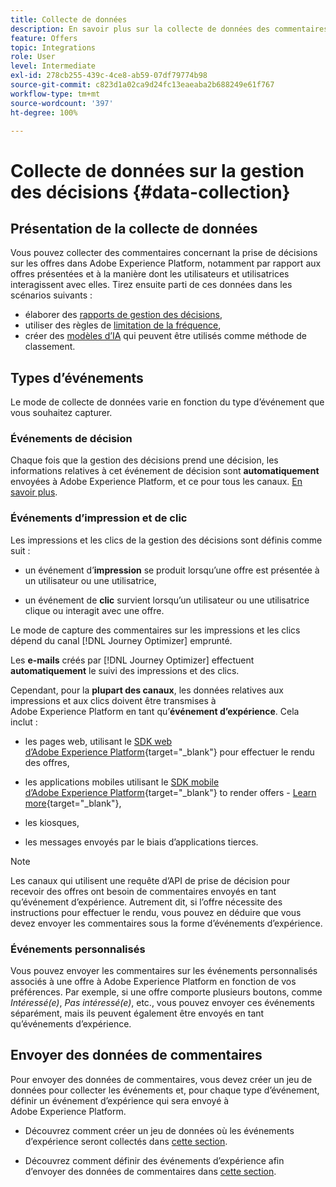 ```yaml
---
title: Collecte de données
description: En savoir plus sur la collecte de données des commentaires sur la gestion des décisions
feature: Offers
topic: Integrations
role: User
level: Intermediate
exl-id: 278cb255-439c-4ce8-ab59-07df79774b98
source-git-commit: c823d1a02ca9d24fc13eaeaba2b688249e61f767
workflow-type: tm+mt
source-wordcount: '397'
ht-degree: 100%

---
```


# Collecte de données sur la gestion des décisions {#data-collection}

## Présentation de la collecte de données

Vous pouvez collecter des commentaires concernant la prise de décisions sur les offres dans Adobe Experience Platform, notamment par rapport aux offres présentées et à la manière dont les utilisateurs et utilisatrices interagissent avec elles. Tirez ensuite parti de ces données dans les scénarios suivants :
* élaborer des [rapports de gestion des décisions](../reports/get-started-events.md),
* utiliser des règles de [limitation de la fréquence](../offer-library/add-constraints.md#capping),
* créer des [modèles d’IA](../ranking/create-ranking-strategies.md) qui peuvent être utilisés comme méthode de classement.

## Types d’événements

Le mode de collecte de données varie en fonction du type d’événement que vous souhaitez capturer.

### Événements de décision

Chaque fois que la gestion des décisions prend une décision, les informations relatives à cet événement de décision sont **automatiquement** envoyées à Adobe Experience Platform, et ce pour tous les canaux. [En savoir plus](../reports/get-started-events.md).

### Événements d’impression et de clic

Les impressions et les clics de la gestion des décisions sont définis comme suit :

* un événement d’**impression** se produit lorsqu’une offre est présentée à un utilisateur ou une utilisatrice,

* un événement de **clic** survient lorsqu’un utilisateur ou une utilisatrice clique ou interagit avec une offre.

Le mode de capture des commentaires sur les impressions et les clics dépend du canal [!DNL Journey Optimizer] emprunté.

Les **e-mails** créés par [!DNL Journey Optimizer] effectuent **automatiquement** le suivi des impressions et des clics.

Cependant, pour la **plupart des canaux**, les données relatives aux impressions et aux clics doivent être transmises à Adobe Experience Platform en tant qu’**événement d’expérience**. Cela inclut :

* les pages web, utilisant le [SDK web d’Adobe Experience Platform](https://experienceleague.adobe.com/docs/experience-platform/edge/home.html?lang=fr){target="_blank"} pour effectuer le rendu des offres,

* les applications mobiles utilisant le [SDK mobile d’Adobe Experience Platform](https://experienceleague.adobe.com/docs/platform-learn/data-collection/mobile-sdk/overview.html?lang=fr){target="_blank"} to render offers - [Learn more](https://developer.adobe.com/client-sdks/documentation/adobe-journey-optimizer-decisioning/#ab-sj-tracking-servers){target="_blank"},
* les kiosques,
* les messages envoyés par le biais d’applications tierces.
   <!--Mobile push notifications authored by [!DNL Journey Optimizer] - [Learn more](https://developer.adobe.com/client-sdks/documentation/adobe-journey-optimizer/api-reference/#handlenotificationresponse){target="_blank"}-->

>[!NOTE]
>
>Les canaux qui utilisent une requête d’API de prise de décision pour recevoir des offres ont besoin de commentaires envoyés en tant qu’événement d’expérience. Autrement dit, si l’offre nécessite des instructions pour effectuer le rendu, vous pouvez en déduire que vous devez envoyer les commentaires sous la forme d’événements d’expérience.

### Événements personnalisés

Vous pouvez envoyer les commentaires sur les événements personnalisés associés à une offre à Adobe Experience Platform en fonction de vos préférences. Par exemple, si une offre comporte plusieurs boutons, comme *Intéressé(e)*, *Pas intéressé(e)*, etc., vous pouvez envoyer ces événements séparément, mais ils peuvent également être envoyés en tant qu’événements d’expérience. <!--Not sure to get that part. How feedback is collected in the first case, i.e. when events are sent in separately? Does it mean the customer just handles it the wau he wants?-->

## Envoyer des données de commentaires

Pour envoyer des données de commentaires, vous devez créer un jeu de données pour collecter les événements et, pour chaque type d’événement, définir un événement d’expérience qui sera envoyé à Adobe Experience Platform.

* Découvrez comment créer un jeu de données où les événements d’expérience seront collectés dans [cette section](create-dataset.md).

* Découvrez comment définir des événements d’expérience afin d’envoyer des données de commentaires dans [cette section](schema-requirement.md).
